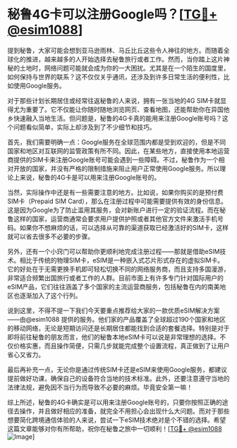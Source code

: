 # 秘鲁4G卡可以注册Google吗？[[TG💪+ @esim1088](https://t.me/s/esim1088)]

提到秘鲁，大家可能会想到亚马逊雨林、马丘比丘这些令人神往的地方。而随着全球化的推进，越来越多的人开始选择去秘鲁旅行或者工作。然而，当你踏上这片神秘的土地时，网络问题可能就会成为你的一大困扰。尤其是在一个陌生的国度里，如何保持与世界的联系？这不仅仅关乎通讯，还涉及到许多日常生活的便利性，比如使用Google服务。

对于那些计划长期居住或经常往返秘鲁的人来说，拥有一张当地的4G SIM卡就显得尤为重要了。它不仅能让你随时随地浏览网页、查看地图，还能帮助你在异国他乡快速融入当地生活。但问题是，秘鲁的4G卡真的能用来注册Google账号吗？这个问题看似简单，实际上却涉及到了不少细节和技巧。

首先，我们需要明确一点：Google服务在全球范围内都是受到欢迎的，但是不同国家和地区对互联网的监管政策有所不同。因此，在某些地方，直接使用本地运营商提供的SIM卡来注册Google账号可能会遇到一些障碍。不过，秘鲁作为一个相对开放的国家，并没有严格的限制措施来阻止用户正常使用Google服务。所以理论上来说，秘鲁的4G卡是可以用来注册Google账号的。

当然，实际操作中还是有一些需要注意的地方。比如说，如果你购买的是预付费SIM卡（Prepaid SIM Card），那么在注册过程中可能需要提供有效的身份信息。这是因为Google为了防止滥用其服务，会对新账户进行一定的验证流程。而在秘鲁这样的国家，运营商通常会要求用户提供护照或者其他官方文件来激活手机号码。如果你不想麻烦的话，可以选择从可靠的渠道获取已经激活好的SIM卡，这样就可以省去很多不必要的步骤。

另外，还有一个小窍门可以帮助你更顺利地完成注册过程——那就是借助eSIM技术。相比于传统的物理SIM卡，eSIM是一种嵌入式芯片形式存在的虚拟SIM卡。它的好处在于无需更换手机即可轻松切换不同的网络服务商，而且支持多国漫游，非常适合频繁出国旅行或者工作的人群。目前市面上有许多专门针对国际用户的eSIM产品，它们往往涵盖了多个国家的主流运营商服务，包括秘鲁在内的南美地区也逐渐加入了这个行列。

说到这里，不得不提一下我们今天要重点推荐给大家的一款优质eSIM解决方案——由@esim1088 提供的服务。他们家的产品覆盖了全球超过190个国家和地区的移动网络，无论是短期访问还是长期居住都能找到合适的套餐选择。特别是对于即将前往秘鲁的朋友而言，他们的秘鲁本地eSIM卡可以说是非常理想的选择。不仅价格实惠，而且操作简便，只需几步就能完成整个设置流程，真正做到了让用户省心又省力。

最后再补充一点，无论你是通过传统SIM卡还是eSIM来使用Google服务，都建议提前做好功课，确保自己的设备符合当地的技术标准。此外，还要注意遵守当地的法律法规，避免因不当行为而导致不必要的麻烦。毕竟安全第一嘛！

综上所述，秘鲁的4G卡确实是可以用来注册Google账号的，只要你按照正确的途径去操作，并且做好相应的准备，就完全不用担心会出现什么大问题。而对于那些想要简化跨境通信体验的人来说，尝试一下eSIM技术绝对是个不错的选择。希望这篇文章能够对你有所帮助，祝你在秘鲁之旅中一切顺利！[[TG💪+ @esim1088](https://t.me/s/esim1088) ![Image](https://i.postimg.cc/4NQfJmqS/Snipaste-2025-05-13-00-14-12.png)]
